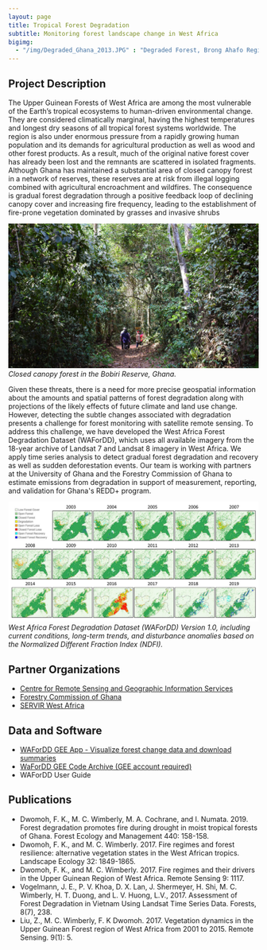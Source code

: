 ```yaml
---
layout: page
title: Tropical Forest Degradation
subtitle: Monitoring forest landscape change in West Africa
bigimg: 
  - "/img/Degraded_Ghana_2013.JPG" : "Degraded Forest, Brong Ahafo Region of Ghana"
---
```


## Project Description

The Upper Guinean Forests of West Africa are among the most vulnerable of the Earth’s tropical ecosystems to human-driven environmental change. They are considered climatically marginal, having the highest temperatures and longest dry seasons of all tropical forest systems worldwide. The region is also under enormous pressure from a rapidly growing human population and its demands for agricultural production as well as wood and other forest products. As a result, much of the original native forest cover has already been lost and the remnants are scattered in isolated fragments. Although Ghana has maintained a substantial area of closed canopy forest in a network of reserves, these reserves are at risk from illegal logging combined with agricultural encroachment and wildfires. The consequence is gradual forest degradation through a positive feedback loop of declining canopy cover and increasing fire frequency, leading to the establishment of fire-prone vegetation dominated by grasses and invasive shrubs

![UG Forest Photo](/img/Bobiri_forest_v2.jpg)<br/>
*Closed canopy forest in the Bobiri Reserve, Ghana.*

Given these threats, there is a need for more precise geospatial information about the amounts and spatial patterns of forest degradation along with projections of the likely effects of future climate and land use change. However, detecting the subtle changes associated with degradation presents a challenge for forest monitoring with satellite remote sensing. To address this challenge, we have developed the West Africa Forest Degradation Dataset (WAForDD), which uses all available imagery from the 18-year archive of Landsat 7 and Landsat 8 imagery in West Africa. We apply time series analysis to detect gradual forest degradation and recovery as well as sudden deforestation events. Our team is working with partners at the University of Ghana and the Forestry Commission of Ghana to estimate emissions from degradation in support of measurement, reporting, and validation for Ghana's REDD+ program.

![WAForDD Map](/img/tano_offin_timeseries_v2.jpg)<br/>
*West Africa Forest Degradation Dataset (WAForDD) Version 1.0, including current conditions, long-term trends, and disturbance anomalies based on the Normalized Different Fraction Index (NDFI).*

## Partner Organizations

* [Centre for Remote Sensing and Geographic Information Services](http://www.cersgis.org/)
* [Forestry Commission of Ghana](http://www.fcghana.org/)
* [SERVIR West Africa](https://servirglobal.net/Regions/West-Africa)

## Data and Software

* [WAForDD GEE App - Visualize forest change data and download summaries](https://mcwimberly.users.earthengine.app/view/wafordd21)
* [WaForDD GEE Code Archive (GEE account required)](https://code.earthengine.google.com/?accept_repo=users/servir_wa/WAforDD)
* WAForDD User Guide

## Publications

* Dwomoh, F. K., M. C. Wimberly, M. A. Cochrane, and I. Numata. 2019. Forest degradation promotes fire during drought in moist tropical forests of Ghana. Forest Ecology and Management 440: 158-158.
* Dwomoh, F. K., and M. C. Wimberly. 2017. Fire regimes and forest resilience: alternative vegetation states in the West African tropics. Landscape Ecology 32: 1849-1865.
* Dwomoh, F. K., and M. C. Wimberly. 2017. Fire regimes and their drivers in the Upper Guinean Region of West Africa. Remote Sensing 9: 1117.
* Vogelmann, J. E., P. V. Khoa, D. X. Lan, J. Shermeyer, H. Shi, M. C. Wimberly, H. T. Duong, and L. V. Huong, L.V., 2017. Assessment of Forest Degradation in Vietnam Using Landsat Time Series Data. Forests, 8(7), 238.
* Liu, Z., M. C. Wimberly, F. K Dwomoh. 2017. Vegetation dynamics in the Upper Guinean Forest region of West Africa from 2001 to 2015. Remote Sensing. 9(1): 5. 

